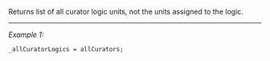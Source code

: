Returns list of all curator logic units, not the units assigned to the logic.


---
*Example 1:*
```sqf
_allCuratorLogics = allCurators;
```
